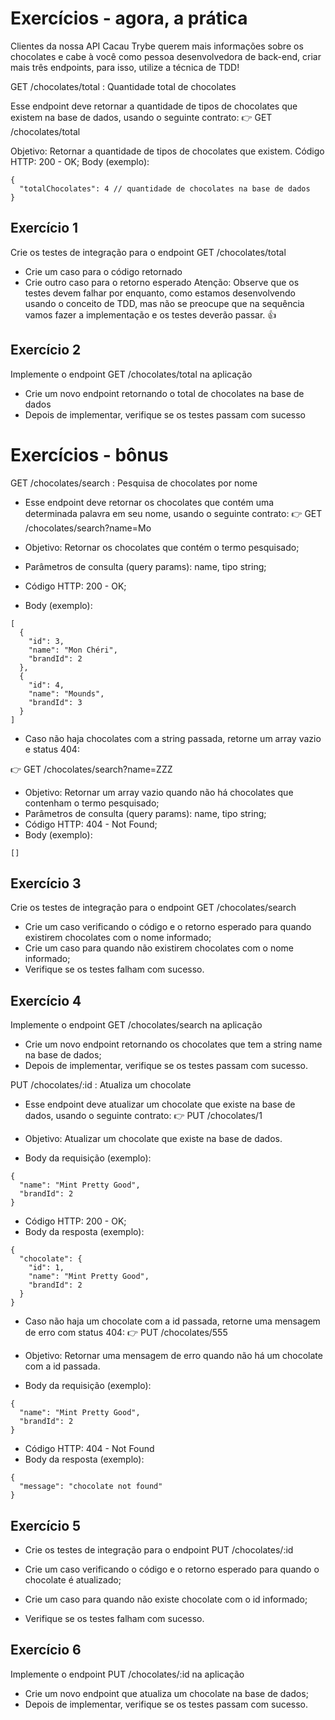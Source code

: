 # Exercícios - agora, a prática
Clientes da nossa API Cacau Trybe querem mais informações sobre os chocolates e cabe à você como pessoa desenvolvedora de back-end, criar mais três endpoints, para isso, utilize a técnica de TDD!

GET /chocolates/total : Quantidade total de chocolates

Esse endpoint deve retornar a quantidade de tipos de chocolates que existem na base de dados, usando o seguinte contrato:
👉 GET /chocolates/total

Objetivo: Retornar a quantidade de tipos de chocolates que existem.
Código HTTP: 200 - OK;
Body (exemplo):

```
{
  "totalChocolates": 4 // quantidade de chocolates na base de dados
}
```

## Exercício 1
Crie os testes de integração para o endpoint GET /chocolates/total

* Crie um caso para o código retornado
* Crie outro caso para o retorno esperado
Atenção: Observe que os testes devem falhar por enquanto, como estamos desenvolvendo usando o conceito de TDD, mas não se preocupe que na sequência vamos fazer a implementação e os testes deverão passar. 👍

## Exercício 2
Implemente o endpoint GET /chocolates/total na aplicação

* Crie um novo endpoint retornando o total de chocolates na base de dados
* Depois de implementar, verifique se os testes passam com sucesso

# Exercícios - bônus
GET /chocolates/search : Pesquisa de chocolates por nome

* Esse endpoint deve retornar os chocolates que contém uma determinada palavra em seu nome, usando o seguinte contrato:
👉 GET /chocolates/search?name=Mo

* Objetivo: Retornar os chocolates que contém o termo pesquisado;
* Parâmetros de consulta (query params): name, tipo string;
* Código HTTP: 200 - OK;
* Body (exemplo):

```
[
  {
    "id": 3,
    "name": "Mon Chéri",
    "brandId": 2
  },
  {
    "id": 4,
    "name": "Mounds",
    "brandId": 3
  }
]
```

* Caso não haja chocolates com a string passada, retorne um array vazio e status 404:

👉 GET /chocolates/search?name=ZZZ

* Objetivo: Retornar um array vazio quando não há chocolates que contenham o termo pesquisado;
* Parâmetros de consulta (query params): name, tipo string;
* Código HTTP: 404 - Not Found;
* Body (exemplo):

```
[]
```

## Exercício 3
Crie os testes de integração para o endpoint GET /chocolates/search

* Crie um caso verificando o código e o retorno esperado para quando existirem chocolates com o nome informado;
* Crie um caso para quando não existirem chocolates com o nome informado;
* Verifique se os testes falham com sucesso.
## Exercício 4
Implemente o endpoint GET /chocolates/search na aplicação

* Crie um novo endpoint retornando os chocolates que tem a string name na base de dados;
* Depois de implementar, verifique se os testes passam com sucesso.

PUT /chocolates/:id : Atualiza um chocolate

* Esse endpoint deve atualizar um chocolate que existe na base de dados, usando o seguinte contrato:
👉 PUT /chocolates/1

* Objetivo: Atualizar um chocolate que existe na base de dados.
* Body da requisição (exemplo):

```
{ 
  "name": "Mint Pretty Good",
  "brandId": 2
}
```

* Código HTTP: 200 - OK;
* Body da resposta (exemplo):

```
{
  "chocolate": { 
    "id": 1,
    "name": "Mint Pretty Good",
    "brandId": 2
  }
}
```

* Caso não haja um chocolate com a id passada, retorne uma mensagem de erro com status 404:
👉 PUT /chocolates/555

* Objetivo: Retornar uma mensagem de erro quando não há um chocolate com a id passada.
* Body da requisição (exemplo):

```
{ 
  "name": "Mint Pretty Good",
  "brandId": 2
}
```

* Código HTTP: 404 - Not Found
* Body da resposta (exemplo):

```
{ 
  "message": "chocolate not found"
}
```

## Exercício 5
* Crie os testes de integração para o endpoint PUT /chocolates/:id

* Crie um caso verificando o código e o retorno esperado para quando o chocolate é atualizado;
* Crie um caso para quando não existe chocolate com o id informado;
* Verifique se os testes falham com sucesso.
## Exercício 6
Implemente o endpoint PUT /chocolates/:id na aplicação

* Crie um novo endpoint que atualiza um chocolate na base de dados;
* Depois de implementar, verifique se os testes passam com sucesso.